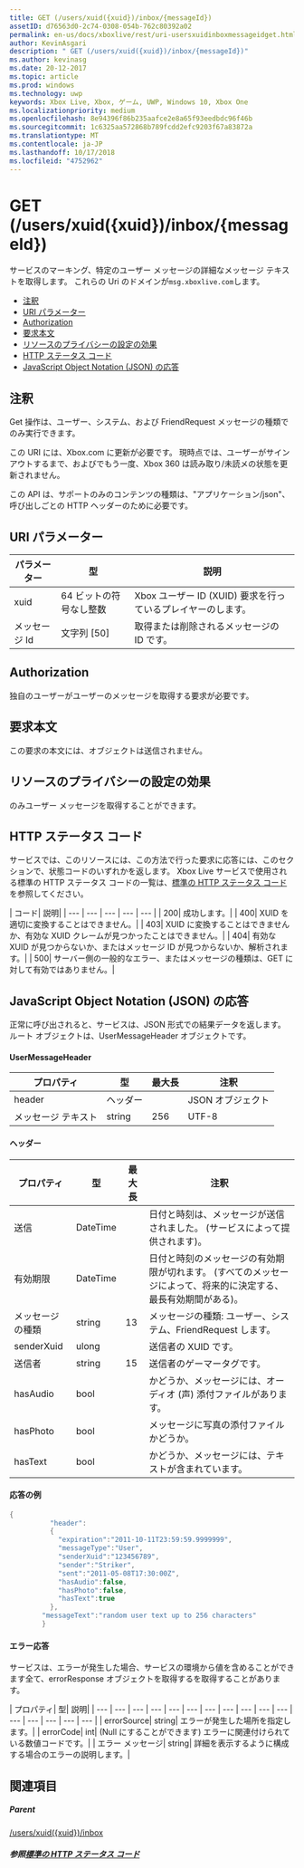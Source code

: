 ```yaml
---
title: GET (/users/xuid({xuid})/inbox/{messageId})
assetID: d76563d0-2c74-0308-054b-762c80392a02
permalink: en-us/docs/xboxlive/rest/uri-usersxuidinboxmessageidget.html
author: KevinAsgari
description: " GET (/users/xuid({xuid})/inbox/{messageId})"
ms.author: kevinasg
ms.date: 20-12-2017
ms.topic: article
ms.prod: windows
ms.technology: uwp
keywords: Xbox Live, Xbox, ゲーム, UWP, Windows 10, Xbox One
ms.localizationpriority: medium
ms.openlocfilehash: 8e94396f86b235aafce2e8a65f93eedbdc96f46b
ms.sourcegitcommit: 1c6325aa572868b789fcdd2efc9203f67a83872a
ms.translationtype: MT
ms.contentlocale: ja-JP
ms.lasthandoff: 10/17/2018
ms.locfileid: "4752962"
---
```

# <a name="get-usersxuidxuidinboxmessageid"></a>GET (/users/xuid({xuid})/inbox/{messageId})
サービスのマーキング、特定のユーザー メッセージの詳細なメッセージ テキストを取得します。
これらの Uri のドメインが`msg.xboxlive.com`します。

  * [注釈](#ID4EV)
  * [URI パラメーター](#ID4EEB)
  * [Authorization](#ID4ERB)
  * [要求本文](#ID4E3B)
  * [リソースのプライバシーの設定の効果](#ID4EJC)
  * [HTTP ステータス コード](#ID4EUC)
  * [JavaScript Object Notation (JSON) の応答](#ID4EUE)

<a id="ID4EV"></a>


## <a name="remarks"></a>注釈

Get 操作は、ユーザー、システム、および FriendRequest メッセージの種類でのみ実行できます。

この URI には、Xbox.com に更新が必要です。 現時点では、ユーザーがサインアウトするまで、およびでもう一度、Xbox 360 は読み取り/未読メの状態を更新されません。

この API は、サポートのみのコンテンツの種類は、"アプリケーション/json"、呼び出しごとの HTTP ヘッダーのために必要です。

<a id="ID4EEB"></a>


## <a name="uri-parameters"></a>URI パラメーター

| パラメーター| 型| 説明|
| --- | --- | --- |
| xuid | 64 ビットの符号なし整数 | Xbox ユーザー ID (XUID) 要求を行っているプレイヤーのします。 |
| メッセージ Id | 文字列 [50] | 取得または削除されるメッセージの ID です。 |

<a id="ID4ERB"></a>


## <a name="authorization"></a>Authorization

独自のユーザーがユーザーのメッセージを取得する要求が必要です。

<a id="ID4E3B"></a>


## <a name="request-body"></a>要求本文

この要求の本文には、オブジェクトは送信されません。

<a id="ID4EJC"></a>


## <a name="effect-of-privacy-settings-on-resource"></a>リソースのプライバシーの設定の効果

のみユーザー メッセージを取得することができます。

<a id="ID4EUC"></a>


## <a name="http-status-codes"></a>HTTP ステータス コード

サービスでは、このリソースには、この方法で行った要求に応答には、このセクションで、状態コードのいずれかを返します。 Xbox Live サービスで使用される標準の HTTP ステータス コードの一覧は、[標準の HTTP ステータス コード](../../additional/httpstatuscodes.md)を参照してください。

| コード| 説明|
| --- | --- | --- | --- | --- |
| 200| 成功します。|
| 400| XUID を適切に変換することはできません。|
| 403| XUID に変換することはできませんか、有効な XUID クレームが見つかったことはできません。|
| 404| 有効な XUID が見つからないか、またはメッセージ ID が見つからないか、解析されます。|
| 500| サーバー側の一般的なエラー、またはメッセージの種類は、GET に対して有効ではありません。|

<a id="ID4EUE"></a>


## <a name="javascript-object-notation-json-response"></a>JavaScript Object Notation (JSON) の応答

正常に呼び出されると、サービスは、JSON 形式での結果データを返します。 ルート オブジェクトは、UserMessageHeader オブジェクトです。

#### <a name="usermessageheader"></a>UserMessageHeader

| プロパティ| 型| 最大長| 注釈|
| --- | --- | --- | --- |
| header| ヘッダー|  | JSON オブジェクト|
| メッセージ テキスト| string| 256| UTF-8|

#### <a name="header"></a>ヘッダー

| プロパティ| 型| 最大長| 注釈|
| --- | --- | --- | --- |
| 送信| DateTime|  | 日付と時刻は、メッセージが送信されました。 (サービスによって提供されます)。|
| 有効期限| DateTime|  | 日付と時刻のメッセージの有効期限が切れます。 (すべてのメッセージによって、将来的に決定する、最長有効期間がある)。|
| メッセージの種類| string| 13| メッセージの種類: ユーザー、システム、FriendRequest します。|
| senderXuid| ulong|  | 送信者の XUID です。|
| 送信者| string| 15| 送信者のゲーマータグです。|
| hasAudio| bool|  | かどうか、メッセージには、オーディオ (声) 添付ファイルがあります。|
| hasPhoto| bool|  | メッセージに写真の添付ファイルかどうか。|
| hasText| bool|  | かどうか、メッセージには、テキストが含まれています。|

#### <a name="sample-response"></a>応答の例

```cpp
{
          "header":
          {
            "expiration":"2011-10-11T23:59:59.9999999",
            "messageType":"User",
            "senderXuid":"123456789",
            "sender":"Striker",
            "sent":"2011-05-08T17:30:00Z",
            "hasAudio":false,
            "hasPhoto":false,
            "hasText":true
          },
        "messageText":"random user text up to 256 characters"
        }

```

#### <a name="error-response"></a>エラー応答

サービスは、エラーが発生した場合、サービスの環境から値を含めることができます全て、errorResponse オブジェクトを取得するを取得することがあります。

| プロパティ| 型| 説明|
| --- | --- | --- | --- | --- | --- | --- | --- | --- | --- | --- | --- | --- | --- | --- | --- |
| errorSource| string| エラーが発生した場所を指定します。|
| errorCode| int| (Null にすることができます) エラーに関連付けられている数値コードです。|
| エラー メッセージ| string| 詳細を表示するように構成する場合のエラーの説明します。|

<a id="ID4E3DAC"></a>


## <a name="see-also"></a>関連項目

<a id="ID4E5DAC"></a>


##### <a name="parent"></a>Parent  

[/users/xuid({xuid})/inbox](uri-usersxuidinbox.md)


<a id="ID4EMEAC"></a>


##### <a name="reference--standard-http-status-codesadditionalhttpstatuscodesmd"></a>参照[標準の HTTP ステータス コード](../../additional/httpstatuscodes.md)
